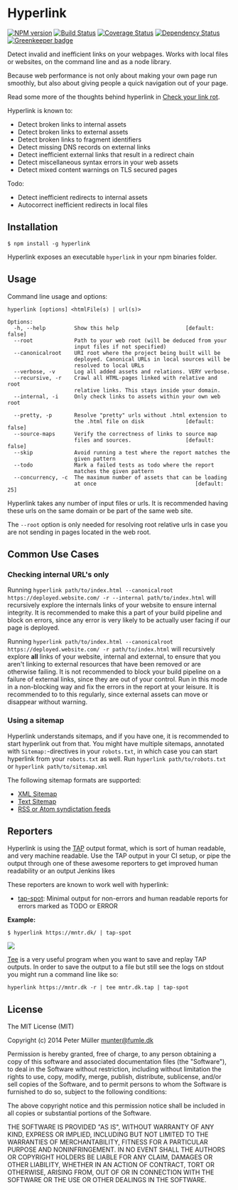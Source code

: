 # Hyperlink

[![NPM version](https://badge.fury.io/js/hyperlink.svg)](http://badge.fury.io/js/hyperlink)
[![Build Status](https://travis-ci.org/Munter/hyperlink.svg?branch=master)](https://travis-ci.org/Munter/hyperlink)
[![Coverage Status](https://coveralls.io/repos/github/Munter/hyperlink/badge.svg?branch=master)](https://coveralls.io/github/Munter/hyperlink?branch=master)
[![Dependency Status](https://david-dm.org/Munter/hyperlink.svg)](https://david-dm.org/Munter/hyperlink) [![Greenkeeper badge](https://badges.greenkeeper.io/Munter/hyperlink.svg)](https://greenkeeper.io/)

Detect invalid and inefficient links on your webpages. Works with local files or websites, on the command line and as a node library.

Because web performance is not only about making your own page run smoothly, but also about giving people a quick navigation out of your page.

Read some more of the thoughts behind hyperlink in [Check your link rot](https://mntr.dk/2015/check-your-link-rot/).

Hyperlink is known to:

- Detect broken links to internal assets
- Detect broken links to external assets
- Detect broken links to fragment identifiers
- Detect missing DNS records on external links
- Detect inefficient external links that result in a redirect chain
- Detect miscellaneous syntax errors in your web assets
- Detect mixed content warnings on TLS secured pages

Todo:

- Detect inefficient redirects to internal assets
- Autocorrect inefficient redirects in local files

## Installation

```
$ npm install -g hyperlink
```

Hyperlink exposes an executable `hyperlink` in your npm binaries folder.

## Usage

Command line usage and options:

```
hyperlink [options] <htmlFile(s) | url(s)>

Options:
  -h, --help         Show this help                     [default: false]
  --root             Path to your web root (will be deduced from your
                     input files if not specified)
  --canonicalroot    URI root where the project being built will be
                     deployed. Canonical URLs in local sources will be
                     resolved to local URLs
  --verbose, -v      Log all added assets and relations. VERY verbose.
  --recursive, -r    Crawl all HTML-pages linked with relative and root
                     relative links. This stays inside your domain.
  --internal, -i     Only check links to assets within your own web root

  --pretty, -p       Resolve "pretty" urls without .html extension to
                     the .html file on disk             [default: false]
  --source-maps      Verify the correctness of links to source map
                     files and sources.                 [default: false]
  --skip             Avoid running a test where the report matches the
                     given pattern
  --todo             Mark a failed tests as todo where the report
                     matches the given pattern
  --concurrency, -c  The maximum number of assets that can be loading
                     at once                               [default: 25]
```

Hyperlink takes any number of input files or urls. It is recommended having these urls on the same domain or be part of the same web site.

The `--root` option is only needed for resolving root relative urls in case you are not sending in pages located in the web root.

## Common Use Cases

### Checking internal URL's only

Running `hyperlink path/to/index.html --canonicalroot https://deployed.website.com/ -r --internal path/to/index.html` will recursively explore the internals links of your website to ensure internal integrity. It is recommended to make this a part of your build pipeline and block on errors, since any error is very likely to be actually user facing if our page is deployed.

Running `hyperlink path/to/index.html --canonicalroot https://deployed.website.com/ -r path/to/index.html` will recursively explore **all** links of your website, internal and external, to ensure that you aren't linking to external resources that have been removed or are otherwise failing. It is not recommended to block your build pipeline on a failure of external links, since they are out of your control. Run in this mode in a non-blocking way and fix the errors in the report at your leisure. It is recommended to to this regularly, since external assets can move or disappear without warning.

### Using a sitemap

Hyperlink understands sitemaps, and if you have one, it is recommended to start hyperlink out from that. You might have multiple sitemaps, annotated with `Sitemap:`-directives in your `robots.txt`, in which case you can start hyperlink from your `robots.txt` as well. Run `hyperlink path/to/robots.txt` or `hyperlink path/to/sitemap.xml`

The following sitemap formats are supported:
- [XML Sitemap](https://en.wikipedia.org/wiki/Sitemaps#File_format)
- [Text Sitemap](https://en.wikipedia.org/wiki/Sitemaps#Text_file)
- [RSS or Atom syndictation feeds](https://en.wikipedia.org/wiki/Sitemaps#Syndication_feed)

## Reporters

Hyperlink is using the [TAP](https://testanything.org/) output format, which is sort of human readable, and very machine readable. Use the TAP output in your CI setup, or pipe the output through one of these awesome reporters to get improved human readability or an output Jenkins likes

These reporters are known to work well with hyperlink:

- [tap-spot](https://www.npmjs.com/package/tap-spot): Minimal output for non-errors and human readable reports for errors marked as TODO or ERROR

**Example:**

```
$ hyperlink https://mntr.dk/ | tap-spot
```

![](https://i.imgur.com/tvan2YY.png)

[Tee](http://en.wikipedia.org/wiki/Tee_%28command%29) is a very useful program when you want to save and replay TAP outputs. In order to save the output to a file but still see the logs on stdout you might run a command line like so:

```
hyperlink https://mntr.dk -r | tee mntr.dk.tap | tap-spot
```

## License

The MIT License (MIT)

Copyright (c) 2014 Peter Müller <munter@fumle.dk>

Permission is hereby granted, free of charge, to any person obtaining a copy
of this software and associated documentation files (the "Software"), to deal
in the Software without restriction, including without limitation the rights
to use, copy, modify, merge, publish, distribute, sublicense, and/or sell
copies of the Software, and to permit persons to whom the Software is
furnished to do so, subject to the following conditions:

The above copyright notice and this permission notice shall be included in
all copies or substantial portions of the Software.

THE SOFTWARE IS PROVIDED "AS IS", WITHOUT WARRANTY OF ANY KIND, EXPRESS OR
IMPLIED, INCLUDING BUT NOT LIMITED TO THE WARRANTIES OF MERCHANTABILITY,
FITNESS FOR A PARTICULAR PURPOSE AND NONINFRINGEMENT. IN NO EVENT SHALL THE
AUTHORS OR COPYRIGHT HOLDERS BE LIABLE FOR ANY CLAIM, DAMAGES OR OTHER
LIABILITY, WHETHER IN AN ACTION OF CONTRACT, TORT OR OTHERWISE, ARISING FROM,
OUT OF OR IN CONNECTION WITH THE SOFTWARE OR THE USE OR OTHER DEALINGS IN
THE SOFTWARE.
